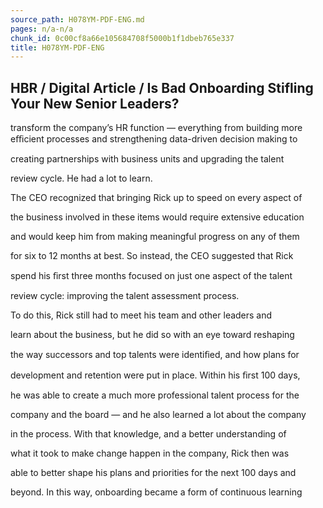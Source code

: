 ```yaml
---
source_path: H078YM-PDF-ENG.md
pages: n/a-n/a
chunk_id: 0c00cf8a66e105684708f5000b1f1dbeb765e337
title: H078YM-PDF-ENG
---
```

## HBR / Digital Article / Is Bad Onboarding Stifling Your New Senior Leaders?

transform the company’s HR function — everything from building more eﬃcient processes and strengthening data-driven decision making to

creating partnerships with business units and upgrading the talent

review cycle. He had a lot to learn.

The CEO recognized that bringing Rick up to speed on every aspect of

the business involved in these items would require extensive education

and would keep him from making meaningful progress on any of them

for six to 12 months at best. So instead, the CEO suggested that Rick

spend his ﬁrst three months focused on just one aspect of the talent

review cycle: improving the talent assessment process.

To do this, Rick still had to meet his team and other leaders and

learn about the business, but he did so with an eye toward reshaping

the way successors and top talents were identiﬁed, and how plans for

development and retention were put in place. Within his ﬁrst 100 days,

he was able to create a much more professional talent process for the

company and the board — and he also learned a lot about the company

in the process. With that knowledge, and a better understanding of

what it took to make change happen in the company, Rick then was

able to better shape his plans and priorities for the next 100 days and

beyond. In this way, onboarding became a form of continuous learning
